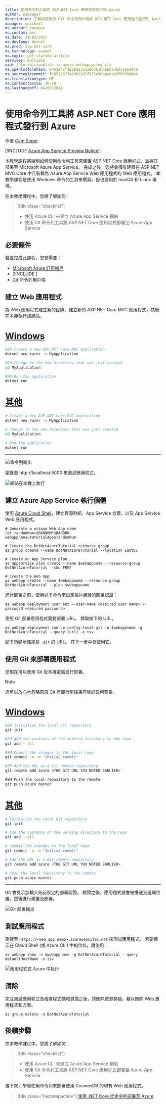 ```yaml
---
title: 使用命令列工具將 ASP.NET Core 應用程式發行到 Azure
author: camsoper
description: 了解如何使用 Git 命令列用戶端將 ASP.NET Core 應用程式發行到 Azure App Service。
manager: wpickett
ms.author: casoper
ms.custom: mvc
ms.date: 11/03/2017
ms.devlang: dotnet
ms.prod: asp.net-core
ms.technology: aspnet
ms.topic: get-started-article
services: multiple
uid: tutorials/publish-to-azure-webapp-using-cli
ms.openlocfilehash: 0462a4cf18bba23643ed3b1b4e6b76bdbceb24a8
ms.sourcegitcommit: f8852267f463b62d7f975e56bea9aa3f68fbbdeb
ms.translationtype: HT
ms.contentlocale: zh-TW
ms.lasthandoff: 04/06/2018
---
```

# <a name="publish-an-aspnet-core-app-to-azure-with-command-line-tools"></a>使用命令列工具將 ASP.NET Core 應用程式發行到 Azure

作者 [Cam Soper](https://twitter.com/camsoper)

[!INCLUDE [Azure App Service Preview Notice](../includes/azure-apps-preview-notice.md)]

本教學課程將說明如何使用命令列工具來建置 ASP.NET Core 應用程式，並將其部署至 Microsoft Azure App Service。  完成之後，您將會擁有建置在 ASP.NET MVC Core 中且裝載為 Azure App Service Web 應用程式的 Web 應用程式。  本教學課程是使用 Windows 命令列工具來撰寫，但也適用於 macOS 和 Linux 環境。  

在本教學課程中，您將了解如何：

> [!div class="checklist"]
> * 使用 Azure CLI 來建立 Azure App Service 網站
> * 使用 Git 命令列工具將 ASP.NET Core 應用程式部署至 Azure App Service

## <a name="prerequisites"></a>必要條件

若要完成此課程，您會需要：

* [Microsoft Azure 訂用帳戶](https://azure.microsoft.com/free/)
* [!INCLUDE [](~/includes/net-core-sdk-download-link.md)]
* [Git](https://www.git-scm.com/) 命令列用戶端

## <a name="create-a-web-application"></a>建立 Web 應用程式

為 Web 應用程式建立新的目錄、建立新的 ASP.NET Core MVC 應用程式，然後在本機執行該網站。

# <a name="windowstabwindows"></a>[Windows](#tab/windows)
```cmd
REM Create a new ASP.NET Core MVC application
dotnet new razor -o MyApplication

REM Change to the new directory that was just created
cd MyApplication

REM Run the application
dotnet run
```

# <a name="othertabother"></a>[其他](#tab/other)
```bash
# Create a new ASP.NET Core MVC application
dotnet new razor -o MyApplication

# Change to the new directory that was just created
cd MyApplication

# Run the application
dotnet run
```
---

![命令列輸出](publish-to-azure-webapp-using-cli/_static/new_prj.png)

瀏覽至 http://localhost:5000 來測試應用程式。

![網站在本機上執行](publish-to-azure-webapp-using-cli/_static/app_test.png)


## <a name="create-the-azure-app-service-instance"></a>建立 Azure App Service 執行個體

使用 [Azure Cloud Shell](/azure/cloud-shell/quickstart)，建立資源群組、App Service 方案，以及 App Service Web 應用程式。

```azurecli-interactive
# Generate a unique Web App name
let randomNum=$RANDOM*$RANDOM
webappname=tutorialApp$randomNum

# Create the DotNetAzureTutorial resource group
az group create --name DotNetAzureTutorial --location EastUS

# Create an App Service plan.
az appservice plan create --name $webappname --resource-group DotNetAzureTutorial --sku FREE

# Create the Web App
az webapp create --name $webappname --resource-group DotNetAzureTutorial --plan $webappname
```

進行部署之前，使用以下命令來設定帳戶層級的部署認證：

```azurecli-interactive
az webapp deployment user set --user-name <desired user name> --password <desired password>
```

使用 Git 部署應用程式需要部署 URL。  擷取如下的 URL。

```azurecli-interactive
az webapp deployment source config-local-git -n $webappname -g DotNetAzureTutorial --query [url] -o tsv
```
記下所顯示結尾是 `.git` 的 URL。 在下一步中會使用它。

## <a name="deploy-the-application-using-git"></a>使用 Git 來部署應用程式

您現在可以使用 Git 從本機電腦進行部署。

> [!NOTE]
> 您可以放心地忽略來自 Git 有關行尾結束符號的任何警告。

# <a name="windowstabwindows"></a>[Windows](#tab/windows)
```cmd
REM Initialize the local Git repository
git init

REM Add the contents of the working directory to the repo
git add --all

REM Commit the changes to the local repo
git commit -a -m "Initial commit"

REM Add the URL as a Git remote repository
git remote add azure <THE GIT URL YOU NOTED EARLIER>

REM Push the local repository to the remote
git push azure master
```

# <a name="othertabother"></a>[其他](#tab/other)
```bash
# Initialize the local Git repository
git init

# Add the contents of the working directory to the repo
git add --all

# Commit the changes to the local repo
git commit -a -m "Initial commit"

# Add the URL as a Git remote repository
git remote add azure <THE GIT URL YOU NOTED EARLIER>

# Push the local repository to the remote
git push azure master
```
---

Git 會提示您輸入先前設定的部署認證。 驗證之後，應用程式就會被推送到遠端位置，然後進行建置及部署。

![Git 部署輸出](publish-to-azure-webapp-using-cli/_static/post_deploy.png)

## <a name="test-the-application"></a>測試應用程式

瀏覽至 `https://<web app name>.azurewebsites.net` 來測試應用程式。  若要顯示在 Cloud Shell (或 Azure CLI) 中的位址，請使用：

```azurecli-interactive
az webapp show -n $webappname -g DotNetAzureTutorial --query defaultHostName -o tsv
```

![應用程式在 Azure 中執行](publish-to-azure-webapp-using-cli/_static/app_deployed.png)

## <a name="clean-up"></a>清除

完成測試應用程式及檢查程式碼和資源之後，請刪除資源群組，藉以刪除 Web 應用程式和方案。

```azurecli-interactive
az group delete -n DotNetAzureTutorial
```

## <a name="next-steps"></a>後續步驟

在本教學課程中，您將了解如何：

> [!div class="checklist"]
> * 使用 Azure CLI 來建立 Azure App Service 網站
> * 使用 Git 命令列工具將 ASP.NET Core 應用程式部署至 Azure App Service

接下來，學習使用命令列來部署使用 CosmosDB 的現有 Web 應用程式。

> [!div class="nextstepaction"]
> [使用 .NET Core 從命令列部署至 Azure](/dotnet/azure/dotnet-quickstart-xplat)
